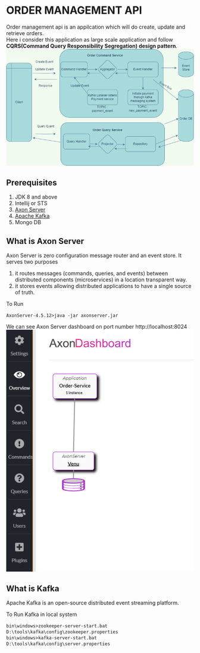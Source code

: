 # ORDER MANAGEMENT API

Order management api is an appilcation which will do create, update and retrieve orders. <br>
Here i consider this application as large scale application and follow **CQRS(Command Query Responsibility Segregation) design pattern**.
![ordermanagemetdesign](https://github.com/venubothsa/order-management-api/blob/master/order_management.png)


## Prerequisites
1. JDK 8 and above
2. Intellij or STS
3. [Axon Server](https://developer.axoniq.io/download) 
4. [Apache Kafka](https://kafka.apache.org/downloads) 
5. Mongo DB


## What is Axon Server
Axon Server is zero configuration message router and an event store. It serves two purposes 
1. it routes messages (commands, queries, and events) between distributed components (microservices) in a location transparent way.
2. it stores events allowing distributed applications to have a single source of truth.

To Run 
```
AxonServer-4.5.12>java -jar axonserver.jar
```
We can see Axon Server dashboard on port number http://localhost:8024
![axonscreenshot](https://github.com/venubothsa/order-management-api/blob/master/image.png)

## What is Kafka
Apache Kafka is an open-source distributed event streaming platform.

To Run Kafka in local system

```
bin\windows>zookeeper-server-start.bat D:\tools\kafka\config\zookeeper.properties
bin\windows>kafka-server-start.bat D:\tools\kafka\config\server.properties
```



